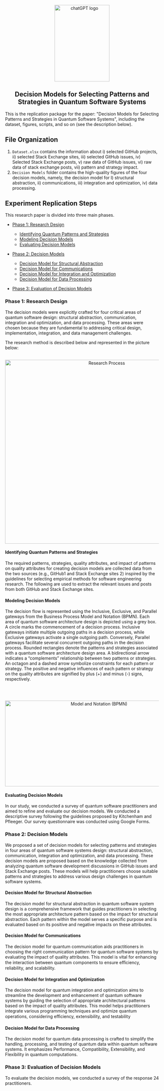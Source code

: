 <p align="center">
    <img src="https://github.com/shamimaaktar1/ADDMQSA/assets/75358854/4cf274b1-0c26-4867-9475-c1eb5a3973a2" alt="chatGPT logo" width="180" height="250">
</p>

<h2 align="center">Decision Models for Selecting Patterns and Strategies in Quantum Software Systems</h3>

<p align="left">
  This is the replication package for the paper: "Decision Models for Selecting Patterns and Strategies in Quantum Software Systems", including the dataset, figures,  scripts, and so on (see the description below).
  <br>

  
## File Organization

1. `Dataset.xlsx` contains the information about i) selected GitHub projects, ii) selected Stack Exchange sites, iii) selected GitHub issues, iv) Selected Stack Exchange posts, v) raw data of GitHub issues, vi) raw data of stack exchange posts, vii) pattern and strategy impact.
2. `Decision Models` folder contains the high-quality figures of the four decision models, namely, the decision model for I) structural abstraction, ii) communications, iii) integration and optimization, iv) data processing.


## Experiment Replication Steps

This research paper is divided into three main phases.

- [Phase 1: Research Design](#research-design)
  - [Identifying Quantum Patterns and Strategies](#identifying-quantum-patterns-and-strategies)
  - [Modeling Decision Models](#modeling-decision-models)
  - [Evaluating Decision Models](#evaluating-decision-models)
  
- [Phase 2: Decision Models](#enabling-collaborative-architecting)
  - [Decision Model for Structural Abstraction](#decision-model-for-structural-abstraction)
  - [Decision Model for Communications](#decision-model-for-communications)
  - [Decision Model for Integration and Optimization](#decision-model-for-integration-and-optimization)
  - [Decision Model for Data Processing](#decision-model-for-data-processing)
- [Phase 3: Evaluation of Decision Models](#evaluation-of-decision-models)


### Phase 1: Research Design

<p>
The decision models were explicitly crafted for four critical areas of quantum software design: structural abstraction, communication, integration and optimization, and data processing. These areas were chosen because they are fundamental to addressing critical design, implementation, integration, and data management challenges.
</p>
The research method is described below and represented in the picture below:
<br>
<br>

<p align="center">
   <img src="https://github.com/shamimaaktar1/ADDMQSA/assets/75358854/bc868529-2ec2-43c0-9a41-362010e9aa7c" alt="Research Process"  width="650" height="600">
</p>



#### Identifying Quantum Patterns and Strategies

<p>
The required patterns, strategies, quality attributes, and impact of patterns on quality attributes for creating decision models are collected data from the two sources (e.g., GitHub1 and Stack Exchange sites 2) inspired by the guidelines for selecting empirical methods for software engineering research. The following are used to extract the relevant issues and posts from both GitHub and Stack Exchange sites.
</p>


#### Modeling Decision Models

<p>
The decision flow is represented using the Inclusive, Exclusive, and Parallel gateways from the Business Process Model and Notation (BPMN). Each area of quantum software architecture design is depicted using a grey box. A circle marks the commencement of a decision process. Inclusive gateways initiate multiple outgoing paths in a decision process, while Exclusive gateways activate a single outgoing path. Conversely, Parallel gateways facilitate several concurrent outgoing paths in the decision process. Rounded rectangles denote the patterns and strategies associated with a quantum software architecture design area. A bidirectional arrow indicates a “complements” relationship between two patterns or strategies. An octagon and a dashed arrow symbolize constraints for each pattern or strategy. The positive and negative influences of each pattern or strategy on the quality attributes are signified by plus (+) and minus (-) signs, respectively. 
</p>
<br>
<br>

<p align="center">
   <img src="https://github.com/shamimaaktar1/ADDMQSA/assets/75358854/8c52844e-dc48-46e9-af0b-c31c0d36e40f" alt="Model and Notation (BPMN)"  width="600" height="280">
</p>


#### Evaluating Decision Models

In our study, we conducted a survey of quantum software practitioners and aimed to refine and evaluate our decision models. We conducted a descriptive survey following the guidelines proposed by Kitchenham and Pfleeger. Our survey questionnaire was conducted using Google Forms.


### Phase 2: Decision Models

<p>
We proposed a set of decision models for selecting patterns and strategies in four areas of quantum software systems design: structural abstraction, communication, integration and optimization, and data processing. These decision models are proposed based on the knowledge collected from analyzing quantum software development discussions in GitHub issues and Stack Exchange posts. These models will help practitioners choose suitable patterns and strategies to address various design challenges in quantum software systems.
</p>
  
#### Decision Model for Structural Abstraction

<p>
The decision model for structural abstraction in quantum software system design is a comprehensive framework that guides practitioners in selecting the most appropriate architecture pattern
based on the impact for structural abstraction. Each pattern within the model serves a specific purpose and is evaluated based on its positive and negative impacts on these attributes.
</p>

  
#### Decision Model for Communications

<p>
The decision model for quantum communication aids practitioners in choosing the right communication pattern for quantum software systems by evaluating the impact of quality attributes. This model is vital for enhancing the interaction between quantum components to ensure eﬀiciency, reliability, and scalability. 
</p>

#### Decision Model for Integration and Optimization

<p>
The decision model for quantum integration and optimization aims to streamline the development and enhancement of quantum software systems by guiding the selection of appropriate architectural patterns based on the impact of quality attributes. This model helps practitioners integrate various programming techniques and optimize quantum operations, considering eﬀiciency, extensibility, and testability
</p>

#### Decision Model for Data Processing

<p>
The decision model for quantum data processing is crafted to simplify the handling, processing, and testing of quantum data within quantum software systems. It emphasizes Performance, Compatibility, Extensibility, and Flexibility in quantum computations.
</p>


### Phase 3: Evaluation of Decision Models

<p>
  To evaluate the decision models, we conducted a survey of the response 24 practitioners.
</p>









